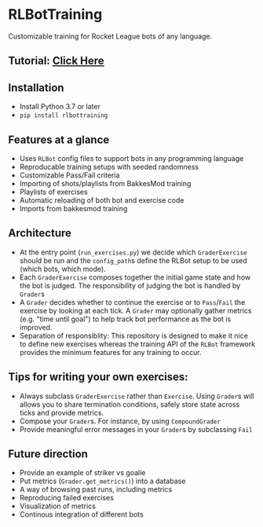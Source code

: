 # RLBotTraining
Customizable training for Rocket League bots of any language.

## Tutorial: [Click Here](https://youtu.be/uGFmOZCpel8?list=PL6LKXu1RlPdxh9vxmG1y2sghQwK47_gCH)

## Installation

 - Install Python 3.7 or later
 - `pip install rlbottraining`


## Features at a glance

 - Uses `RLBot` config files to support bots in any programming language
 - Reproducable training setups with seeded randomness
 - Customizable Pass/Fail criteria
 - Importing of shots/playlists from BakkesMod training
 - Playlists of exercises
 - Automatic reloading of both bot and exercise code
 - Imports from bakkesmod training

## Architecture

 - At the entry point (`run_exercises.py`) we decide which `GraderExercise` should be run and the `config_path`s define the RLBot setup to be used (which bots, which mode).
 - Each `GraderExercise` composes together the initial game state and how the bot is judged. The responsibility of judging the bot is handled by `Grader`s
 - A `Grader` decides whether to continue the exercise or to `Pass`/`Fail` the exercise by looking at each tick. A `Grader` may optionally gather metrics (e.g. "time until goal") to help track bot performance as the bot is improved.
 - Separation of responsiblity: This repository is designed to make it nice to define new exercises whereas the training API of the `RLBot` framework provides the minimum features for any training to occur.


## Tips for writing your own exercises:

 - Always subclass `GraderExercise` rather than `Exercise`. Using `Grader`s will allows you to share termination conditions, safely store state across ticks and provide metrics.
 - Compose your `Grader`s. For instance, by using `CompoundGrader`
 - Provide meaningful error messages in your `Grader`s by subclassing `Fail`


## Future direction

 - Provide an example of striker vs goalie
 - Put metrics (`Grader.get_metrics()`) into a database
 - A way of browsing past runs, including metrics
 - Reproducing failed exercises
 - Visualization of metrics
 - Continous integration of different bots
